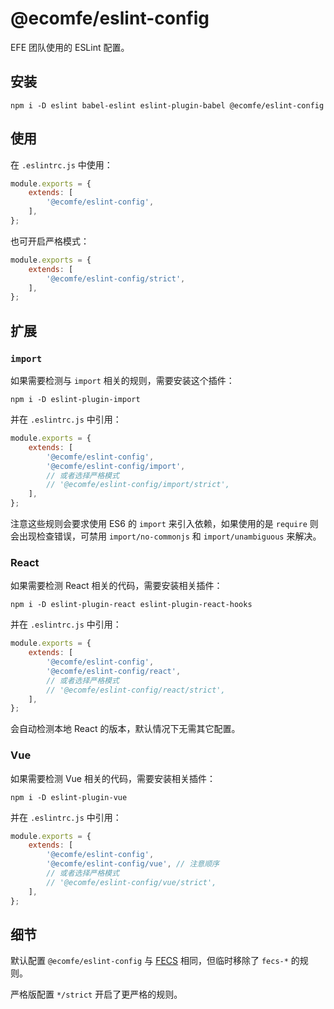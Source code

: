 # @ecomfe/eslint-config

EFE 团队使用的 ESLint 配置。

## 安装

```shell
npm i -D eslint babel-eslint eslint-plugin-babel @ecomfe/eslint-config
```

## 使用

在 `.eslintrc.js` 中使用：

```js
module.exports = {
    extends: [
        '@ecomfe/eslint-config',
    ],
};
```

也可开启严格模式：

```js
module.exports = {
    extends: [
        '@ecomfe/eslint-config/strict',
    ],
};
```

## 扩展

### `import`

如果需要检测与 `import` 相关的规则，需要安装这个插件：

```shell
npm i -D eslint-plugin-import
```

并在 `.eslintrc.js` 中引用：

```js
module.exports = {
    extends: [
        '@ecomfe/eslint-config',
        '@ecomfe/eslint-config/import',
        // 或者选择严格模式
        // '@ecomfe/eslint-config/import/strict',
    ],
};
```

注意这些规则会要求使用 ES6 的 `import` 来引入依赖，如果使用的是 `require` 则会出现检查错误，可禁用 `import/no-commonjs` 和 `import/unambiguous` 来解决。

### React

如果需要检测 React 相关的代码，需要安装相关插件：

```shell
npm i -D eslint-plugin-react eslint-plugin-react-hooks
```

并在 `.eslintrc.js` 中引用：

```js
module.exports = {
    extends: [
        '@ecomfe/eslint-config',
        '@ecomfe/eslint-config/react',
        // 或者选择严格模式
        // '@ecomfe/eslint-config/react/strict',
    ],
};
```

会自动检测本地 React 的版本，默认情况下无需其它配置。

### Vue

如果需要检测 Vue 相关的代码，需要安装相关插件：

```shell
npm i -D eslint-plugin-vue
```

并在 `.eslintrc.js` 中引用：

```js
module.exports = {
    extends: [
        '@ecomfe/eslint-config',
        '@ecomfe/eslint-config/vue', // 注意顺序
        // 或者选择严格模式
        // '@ecomfe/eslint-config/vue/strict',
    ],
};
```

## 细节

默认配置 `@ecomfe/eslint-config` 与 [FECS](https://github.com/ecomfe/fecs) 相同，但临时移除了 `fecs-*` 的规则。

严格版配置 `*/strict` 开启了更严格的规则。
